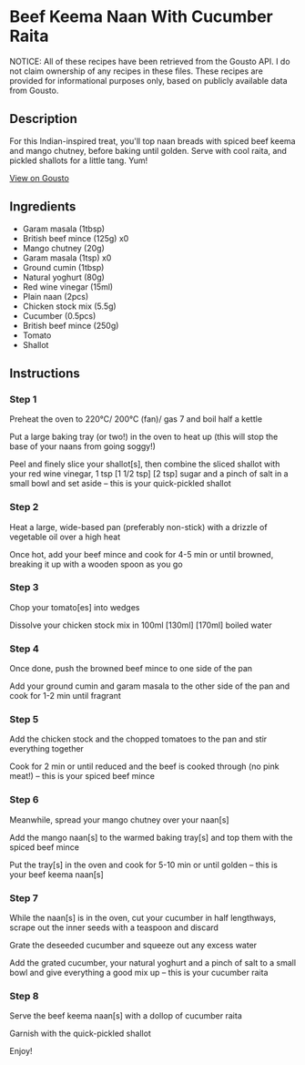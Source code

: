 # Beef Keema Naan With Cucumber Raita

NOTICE: All of these recipes have been retrieved from the Gousto API. I do not claim ownership of any recipes in these files. These recipes are provided for informational purposes only, based on publicly available data from Gousto.

## Description

For this Indian-inspired treat, you'll top naan breads with spiced beef keema and mango chutney, before baking until golden. Serve with cool raita, and pickled shallots for a little tang. Yum! 

[View on Gousto](https://www.gousto.co.uk/recipes/cookbook/beef-keema-naan-with-cucumber-raita)

## Ingredients

- Garam masala (1tbsp)
- British beef mince (125g) x0
- Mango chutney (20g)
- Garam masala (1tsp) x0
- Ground cumin (1tbsp)
- Natural yoghurt (80g)
- Red wine vinegar (15ml)
- Plain naan (2pcs)
- Chicken stock mix (5.5g)
- Cucumber (0.5pcs)
- British beef mince (250g)
- Tomato
- Shallot

## Instructions


### Step 1

Preheat the oven to 220°C/ 200°C (fan)/ gas 7 and boil half a kettle

Put a large baking tray (or two!) in the oven to heat up (this will stop the base of your naans from going soggy!)

Peel and finely slice your shallot[s], then combine the sliced shallot with your red wine vinegar, 1 tsp <span class="text-purple">[1 1/2 tsp]</span><span class="text-danger"> [2 tsp] </span>sugar and a pinch of salt in a small bowl and set aside – this is your quick-pickled shallot


### Step 2

Heat a large, wide-based pan (preferably non-stick) with a drizzle of vegetable oil over a high heat

Once hot, add your beef mince and cook for 4-5 min or until browned, breaking it up with a wooden spoon as you go


### Step 3

Chop your tomato[es] into wedges

Dissolve your<span class="text-danger"> </span>chicken stock mix in 100ml <span class="text-purple">[130ml] </span><span class="text-danger">[170ml]</span> boiled water


### Step 4

Once done, push the browned beef mince to one side of the pan

Add your ground cumin and garam masala to the other side of the pan and cook for 1-2 min until fragrant


### Step 5

Add the chicken stock and the chopped tomatoes to the pan and stir everything together

Cook for 2 min or until reduced and the beef is cooked through (no pink meat!) – this is your spiced beef mince


### Step 6

Meanwhile, spread your mango chutney over your naan[s]

Add the mango naan[s] to the warmed baking tray[s] and top them with the spiced beef mince

Put the tray[s] in the oven and cook for 5-10 min or until golden – this is your beef keema naan[s]


### Step 7

While the naan[s] is in the oven, cut your cucumber in half lengthways, scrape out the inner seeds with a teaspoon and discard

Grate the deseeded cucumber and squeeze out any excess water

Add the grated cucumber, your natural yoghurt and a pinch of salt to a small bowl and give everything a good mix up – this is your cucumber raita

### Step 8

Serve the beef keema naan[s] with a dollop of cucumber raita

Garnish with the quick-pickled shallot

Enjoy!


